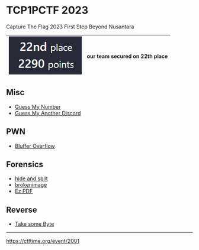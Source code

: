 # TCP1PCTF 2023
Capture The Flag 2023
First Step Beyond Nusantara

| ![Scoreboard](image.png) | our team secured on 22th place |
| ------------------------ | ------------------------------ |


## Misc
- [Guess My Number](Guess%20My%20Number/README.md)
- [Guess My Another Discord](Another%20Discord/README.md)

## PWN
- [Bluffer Overflow](Bluffer%20OVerflow/README.md)

## Forensics
- [hide and split](hide%20and%20split/README.md)
- [brokenimage](brokenimage/README.md)
- [Ez PDF](Ez%20PDF/README.md) 

## Reverse
- [Take some Byte](Take%20some%20Byte/README.md)

---

https://ctftime.org/event/2001